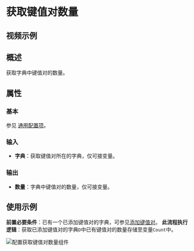 # 获取键值对数量

## 视频示例

## 概述

获取字典中键值对的数量。

## 属性

### 基本

参见 [通用配置项](../../Appendix/CommonConfigurationItems.md)。

### 输入

- **字典**：获取键值对所在的字典，仅可接变量。

### 输出

- **数量**：字典中键值对的数量，仅可接变量。

## 使用示例

**前置必要条件**：已有一个已添加键值对的字典，可参见[添加键值对](../Dictionary/AddDictionaryActivity.md)。
**此流程执行逻辑**：获取已添加键值对的字典`D`中已有键值对的数量存储至变量`Count`中。

![配置获取键值对数量组件](https://docimages.blob.core.chinacloudapi.cn/images/Activities/getkeyvalue20210111.png)
